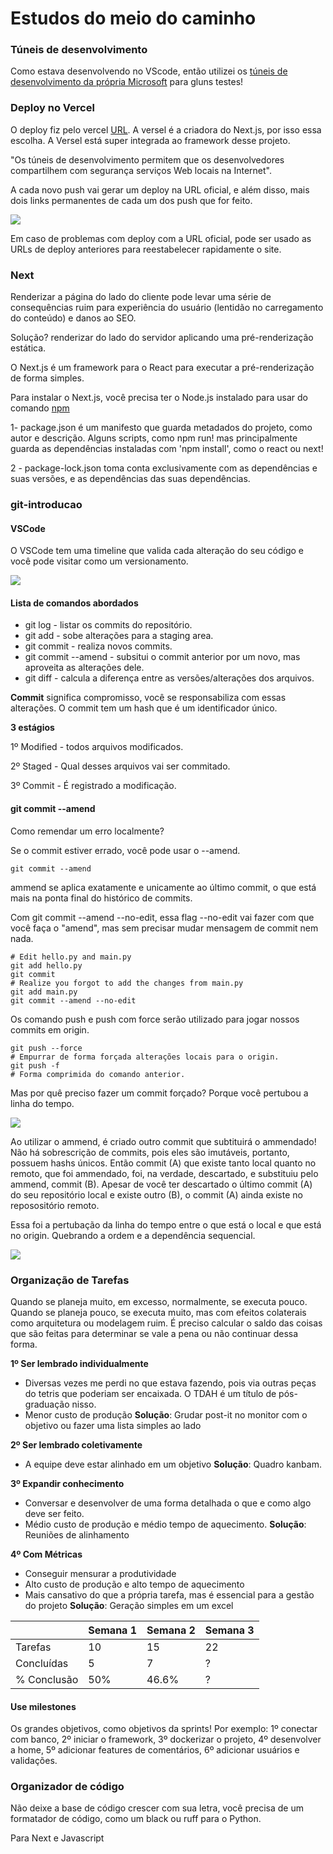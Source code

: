 <head>
  <link rel="stylesheet" type="text/css" href="style.css">
</head>


#  Estudos do meio do caminho

### Túneis de desenvolvimento

Como estava desenvolvendo no VScode, então utilizei os [túneis de desenvolvimento da própria Microsoft](https://learn.microsoft.com/pt-br/azure/developer/dev-tunnels/overview) para gluns testes!


### Deploy no Vercel 

O deploy fiz pelo vercel [URL](https://clone-tabnews-3pf2.vercel.app/).
A versel é a criadora do Next.js, por isso essa escolha. A Versel está super integrada ao framework desse projeto. 

"Os túneis de desenvolvimento permitem que os desenvolvedores compartilhem com segurança serviços Web locais na Internet".

A cada novo push vai gerar um deploy na URL oficial, e além disso, mais dois links permanentes de cada um dos push que for feito. 

<div class="imagem-container">
  <img src="./imgs/multiplasURLs.png">
</div>


Em caso de problemas com deploy com a URL oficial, pode ser usado as URLs de deploy anteriores para reestabelecer rapidamente o site.  

### Next

Renderizar a página do lado do cliente pode levar uma série de consequências ruim para experiência do usuário (lentidão no carregamento do conteúdo) e danos ao SEO. 

Solução? renderizar do lado do servidor aplicando uma pré-renderização estática. 

O Next.js é um framework para o React para executar a pré-renderização de forma simples. 

Para instalar o Next.js, você precisa ter o Node.js instalado para usar do comando [npm](https://www.freecodecamp.org/portuguese/news/o-manual-do-next-js-para-iniciantes/)

1- package.json é um manifesto que guarda metadados do projeto, como autor e descrição. Alguns scripts, como npm run! mas principalmente guarda as dependências instaladas com 'npm install', como o react ou next!

2 - package-lock.json toma conta exclusivamente com as dependências e suas versões, e as dependências das suas dependências. 

### git-introducao

#### VSCode

O VSCode tem uma timeline que valida cada alteração do seu código e você pode visitar como um versionamento.

<div class="imagem-container">
  <img src="./imgs/image.png">
</div>

#### Lista de comandos abordados

* git log - listar os commits do repositório.
* git add - sobe alterações para a staging area.
* git commit - realiza novos commits.
* git commit --amend - subsitui o commit anterior por um novo, mas aproveita as alterações dele.
* git diff - calcula a diferença entre as versões/alterações dos arquivos.

**Commit** significa compromisso, você se responsabiliza com essas alterações. O commit tem um hash que é um identificador único.

**3 estágios**

1º Modified - todos arquivos modificados.

2º Staged - Qual desses arquivos vai ser commitado.

3º Commit - É registrado a modificação.

#### git commit --amend

Como remendar um erro localmente?

Se o commit estiver errado, você pode usar o --amend.

```
git commit --amend
```

ammend se aplica exatamente e unicamente ao último commit, o que está mais na ponta final do histórico de commits.

Com git commit --amend --no-edit, essa flag --no-edit vai fazer com que você faça o "amend", mas sem precisar mudar mensagem de commit nem nada.

```
# Edit hello.py and main.py
git add hello.py
git commit 
# Realize you forgot to add the changes from main.py 
git add main.py 
git commit --amend --no-edit
```

Os comando push e push com force serão utilizado para jogar nossos commits em origin.

```
git push --force
# Empurrar de forma forçada alterações locais para o origin.
git push -f
# Forma comprimida do comando anterior.
```

Mas por quê preciso fazer um commit forçado? Porque você pertubou a linha do tempo.

<div class="imagem-container">
  <img src="./imgs/lokitimeline.png" class="lokitimeline">
</div>


Ao utilizar o ammend, é criado outro commit que subtituirá o ammendado! Não há sobrescrição de commits, pois eles são imutáveis, portanto, possuem hashs únicos.
Então commit (A) que existe tanto local quanto no remoto, que foi ammendado, foi, na verdade, descartado, e substituiu pelo ammend, commit (B). 
Apesar de você ter descartado o último commit (A) do seu repositório local e existe outro (B), o commit (A) ainda existe no reposositório remoto.

Essa foi a pertubação da linha do tempo entre o que está o local e que está no origin. Quebrando a ordem e a dependência sequencial. 


<div class="imagem-container">
  <img src="./imgs/commitpertubado.png" class="commitpertubado">
</div>

### Organização de Tarefas

Quando se planeja muito, em excesso, normalmente, se executa pouco. Quando se planeja pouco, se executa muito, mas com efeitos colaterais como arquitetura ou modelagem ruim.
É preciso calcular o saldo das coisas que são feitas para determinar se vale a pena ou não continuar dessa forma.

**1º Ser lembrado individualmente** 
- Diversas vezes me perdi no que estava fazendo, pois via outras peças do tetris que poderiam ser encaixada. O TDAH é um título de pós-graduação nisso. 
- Menor custo de produção
**Solução**: Grudar post-it no monitor com o objetivo ou fazer uma lista simples ao lado 

**2º Ser lembrado coletivamente** 
- A equipe deve estar alinhado em um objetivo 
**Solução**: Quadro kanbam.

**3º Expandir conhecimento** 
- Conversar e desenvolver de uma forma detalhada o que e como algo deve ser feito.
- Médio custo de produção e médio tempo de aquecimento.
**Solução**: Reuniões de alinhamento

**4º Com Métricas** 
- Conseguir mensurar a produtividade
- Alto custo de produção e alto tempo de aquecimento
- Mais cansativo do que a própria tarefa, mas é essencial para a gestão do projeto
**Solução**: Geração simples em um excel

|            | Semana 1 | Semana 2 | Semana 3 |
|------------|----------|----------|----------|
| Tarefas    | 10       |  15      | 22       |
| Concluídas | 5        |  7       | ?        |
| % Conclusão| 50%      |  46.6%   | ?        |

#### Use milestones
Os grandes objetivos, como objetivos da sprints!
Por exemplo: 1º conectar com banco, 2º iniciar o framework, 3º dockerizar o projeto, 4º desenvolver a home, 5º adicionar features de comentários, 6º adicionar usuários e validações. 

### Organizador de código 

Não deixe a base de código crescer com sua letra, você precisa de um formatador de código, como um black ou ruff para o Python. 

Para Next e Javascript 